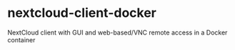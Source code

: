 # nextcloud-client-docker
NextCloud client with GUI and web-based/VNC remote access in a Docker container
